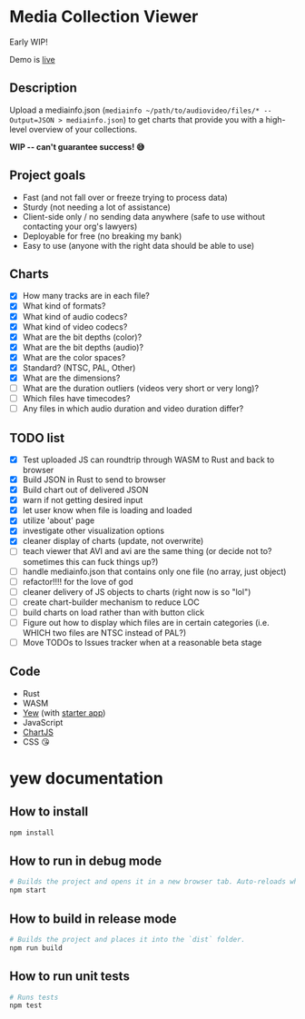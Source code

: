 # Media Collection Viewer

Early WIP!

Demo is [live](http://bits.ashleyblewer.com/media-collection-viewer/index.html)

## Description

Upload a mediainfo.json (`mediainfo ~/path/to/audiovideo/files/* --Output=JSON > mediainfo.json`) to get charts that provide you with a high-level overview of your collections.

**WIP -- can't guarantee success! 😅**

## Project goals

- Fast (and not fall over or freeze trying to process data)
- Sturdy (not needing a lot of assistance)
- Client-side only / no sending data anywhere (safe to use without contacting your org's lawyers)
- Deployable for free (no breaking my bank)
- Easy to use (anyone with the right data should be able to use)

## Charts

- [x] How many tracks are in each file?
- [x] What kind of formats?
- [x] What kind of audio codecs?
- [x] What kind of video codecs?
- [x] What are the bit depths (color)?
- [x] What are the bit depths (audio)?
- [x] What are the color spaces?
- [x] Standard? (NTSC, PAL, Other)
- [x] What are the dimensions?
- [ ] What are the duration outliers (videos very short or very long)?
- [ ] Which files have timecodes?
- [ ] Any files in which audio duration and video duration differ?

## TODO list

- [x] Test uploaded JS can roundtrip through WASM to Rust and back to browser  
- [x] Build JSON in Rust to send to browser  
- [x] Build chart out of delivered JSON
- [x] warn if not getting desired input
- [x] let user know when file is loading and loaded
- [x] utilize 'about' page
- [x] investigate other visualization options
- [x] cleaner display of charts (update, not overwrite)
- [ ] teach viewer that AVI and avi are the same thing (or decide not to? sometimes this can fuck things up?)
- [ ] handle mediainfo.json that contains only one file (no array, just object)
- [ ] refactor!!!! for the love of god
- [ ] cleaner delivery of JS objects to charts (right now is so "lol")
- [ ] create chart-builder mechanism to reduce LOC
- [ ] build charts on load rather than with button click
- [ ] Figure out how to display which files are in certain categories (i.e. WHICH two files are NTSC instead of PAL?)
- [ ] Move TODOs to Issues tracker when at a reasonable beta stage

## Code
- Rust
- WASM
- [Yew](https://github.com/yewstack/yew) (with [starter app](https://github.com/jetli/create-yew-app))
- JavaScript
- [ChartJS](https://www.chartjs.org/)
- CSS 😘


# yew documentation

## How to install

```sh
npm install
```

## How to run in debug mode

```sh
# Builds the project and opens it in a new browser tab. Auto-reloads when the project changes.
npm start
```

## How to build in release mode

```sh
# Builds the project and places it into the `dist` folder.
npm run build
```

## How to run unit tests

```sh
# Runs tests
npm test
```
